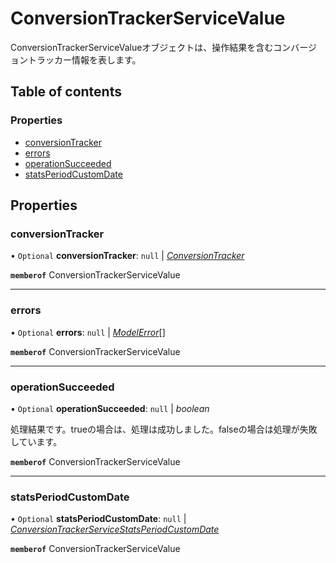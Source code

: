 # ConversionTrackerServiceValue


<div lang=\"ja\">ConversionTrackerServiceValueオブジェクトは、操作結果を含むコンバージョントラッカー情報を表します。</div> 

## Table of contents

### Properties

- [conversionTracker](conversiontrackerservicevalue.md#conversiontracker)
- [errors](conversiontrackerservicevalue.md#errors)
- [operationSucceeded](conversiontrackerservicevalue.md#operationsucceeded)
- [statsPeriodCustomDate](conversiontrackerservicevalue.md#statsperiodcustomdate)

## Properties

### conversionTracker

• `Optional` **conversionTracker**: ``null`` \| [*ConversionTracker*](conversiontracker.md)

**`memberof`** ConversionTrackerServiceValue

___

### errors

• `Optional` **errors**: ``null`` \| [*ModelError*](modelerror.md)[]

**`memberof`** ConversionTrackerServiceValue

___

### operationSucceeded

• `Optional` **operationSucceeded**: ``null`` \| *boolean*

<div lang=\"ja\">処理結果です。trueの場合は、処理は成功しました。falseの場合は処理が失敗しています。</div> 

**`memberof`** ConversionTrackerServiceValue

___

### statsPeriodCustomDate

• `Optional` **statsPeriodCustomDate**: ``null`` \| [*ConversionTrackerServiceStatsPeriodCustomDate*](conversiontrackerservicestatsperiodcustomdate.md)

**`memberof`** ConversionTrackerServiceValue
